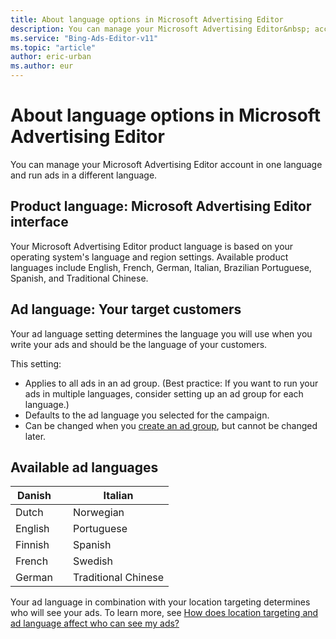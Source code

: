 ```yaml
---
title: About language options in Microsoft Advertising Editor
description: You can manage your Microsoft Advertising Editor&nbsp; account in one language and run ads in a different language.
ms.service: "Bing-Ads-Editor-v11"
ms.topic: "article"
author: eric-urban
ms.author: eur
---
```


# About language options in Microsoft Advertising Editor

You can manage your Microsoft Advertising Editor&nbsp;account in one language and run ads in a different language.

## Product language: Microsoft Advertising Editor interface

Your Microsoft Advertising Editor product language is based on your operating system's language and region settings. Available product languages include English, French, German, Italian, Brazilian Portuguese, Spanish, and Traditional Chinese.

## Ad language: Your target customers

Your ad language setting determines the language you will use when you write your ads and should be the language of your customers.

This setting:

- Applies to all ads in an ad group. (Best practice: If you want to run your ads in multiple languages, consider setting up an ad group for each language.)
- Defaults to the ad language you selected for the campaign.
- Can be changed when you [create an ad group](./hlp_BAE_PROC_CreateAdGroups.md), but cannot be changed later.

## Available ad languages

|Danish||Italian|
|---|---|---|
|Dutch||Norwegian|
|English||Portuguese|
|Finnish||Spanish|
|French||Swedish|
|German||Traditional Chinese|

Your ad language in combination with your location targeting determines who will see your ads. To learn more, see [How does location targeting and ad language affect who can see my ads?](./hlp_BAE_CONC_LocTargetAndLang.md)


